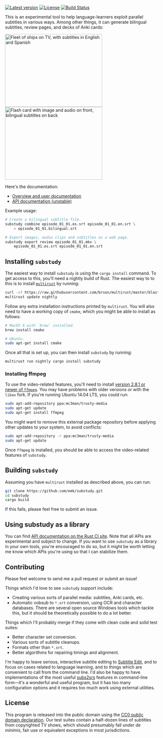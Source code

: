 [![Latest version](https://img.shields.io/crates/v/substudy.svg)](https://crates.io/crates/substudy) [![License](https://img.shields.io/crates/l/substudy.svg)](https://crates.io/crates/substudy) [![Build Status](https://travis-ci.org/emk/substudy.svg?branch=master)](https://travis-ci.org/emk/substudy)

This is an experimental tool to help language-learners exploit parallel
subtitles in various ways.  Among other things, it can generate bilingual
subtitles, review pages, and decks of Anki cards:

<a href="http://www.randomhacks.net/substudy/#bilingual">
<img src="http://www.randomhacks.net/images/substudy/bilingual-subtitles.jpg"
     width="320" height="240"
     alt="Fleet of ships on TV, with subtitles in English and Spanish"
     title="TV with bilingual subtitles">
</a>
<a href="http://www.randomhacks.net/substudy/#anki">
<img src="http://www.randomhacks.net/images/substudy/anki.png"
     width="320" height="240"
     alt="Flash card with image and audio on front, bilingual subtitles on back"
     title="Studying subtitles with Anki">
</a>

Here's the documentation:

- [Overview and user documentation][docs]
- [API documentation (unstable)][apidocs]

Example usage:

```sh
# Create a bilingual subtitle file.
substudy combine episode_01_01.es.srt episode_01_01.en.srt \
    > episode_01_01.bilingual.srt

# Export images, audio clips and subtitles as a web page.
substudy export review episode_01_01.mkv \
    episode_01_01.es.srt episode_01_01.en.srt
```

[docs]: http://www.randomhacks.net/substudy/
[apidocs]: http://docs.randomhacks.net/substudy/substudy/index.html

## Installing `substudy`

The easiest way to install `substudy` is using the `cargo install` command.
To get access to this, you'll need a nightly build of Rust.  The easiest
way to to this is to install [`multirust`][multirust] by running:

```sh
curl -sf https://raw.githubusercontent.com/brson/multirust/master/blastoff.sh | sh
multirust update nightly
```

Follow any extra installation instructions printed by `multirust`.  You
will also need to have a working copy of `cmake`, which you might be able
to install as follows:

```sh
# MacOS X with `brew` installed.
brew install cmake

# Ubuntu.
sudo apt-get install cmake
```

Once all that is set up, you can then install `substudy` by running:

```sh
multirust run nightly cargo install substudy
```

[multirust]: https://github.com/brson/multirust

### Installing ffmpeg

To use the video-related features, you'll need to install
[version 2.8.1 or newer of `ffmpeg`][ffmpeg].  You may have problems with
older versions or with the `libav` fork.  If you're running Ubuntu 14.04
LTS, you could run:

```sh
sudo apt-add-repository ppa:mc3man/trusty-media
sudo apt-get update
sudo apt-get install ffmpeg
```

You might want to remove this external package repository before applying
other updates to your system, to avoid conflicts:

```sh
sudo apt-add-repository -r ppa:mc3man/trusty-media
sudo apt-get update
```

Once `ffmpeg` is installed, you should be able to access the video-related
features of `substudy`.

[ffmpeg]: https://ffmpeg.org/download.html

## Building `substudy`

Assuming you have `multirust` installed as described above, you can run:

```sh
git clone https://github.com/emk/substudy.git
cd substudy
cargo build
```

If this fails, please feel free to submit an issue.

## Using substudy as a library

You can find [API documentation on the Rust CI site][apidocs].  Note that
all APIs are experimental and subject to change.  If you want to use
`substudy` as a library in your own tools, you're encouraged to do so, but
it might be worth letting me know which APIs you're using so that I can
stabilize them.

## Contributing

Please feel welcome to send me a pull request or submit an issue!

Things which I'd love to see `substudy` support include:

- Creating various sorts of parallel media: subtitles, Anki cards, etc.
- Automatic vobsub to `*.srt` conversion, using OCR and character
  databases.  There are several open source Windows tools which tackle
  this, but it should be theoretically possible to do a lot better.

Things which I'll probably merge if they come with clean code and solid
test suites:

- Better character set conversion.
- Various sorts of subtitle cleanups.
- Formats other than `*.srt`.
- Better algorithms for repairing timings and alignment.

I'm happy to leave serious, interactive subtitle editing to
[Subtitle Edit][], and to focus on cases related to language learning, and
to things which are convenient to call from the command line.  I'd also be
happy to have implementations of the most useful [subs2srs][] features in
command-line form—it's a wonderful and useful program, but it has too many
configuration options and it requires too much work using external
utilities.

[Subtitle Edit]: http://www.nikse.dk/subtitleedit/
[subs2srs]: http://subs2srs.sourceforge.net/

## License

This program is released into the public domain using the
[CC0 public domain declaration][CC0].  Our test suites contain a half-dozen
lines of subtitles from copyrighted TV shows, which should presumably fall
under _de minimis_, fair use or equivalent exceptions in most
jurisdictions.

[CC0]: https://creativecommons.org/publicdomain/zero/1.0/
